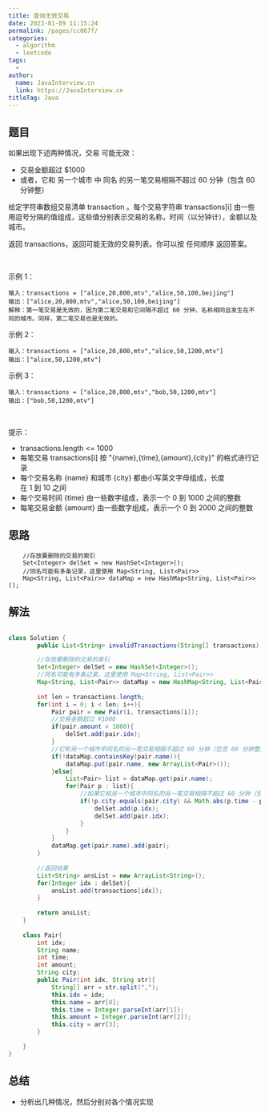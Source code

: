 ```yaml
---
title: 查询无效交易
date: 2023-01-09 11:15:24
permalink: /pages/cc067f/
categories:
  - algorithm
  - leetcode
tags:
  - 
author: 
  name: JavaInterview.cn
  link: https://JavaInterview.cn
titleTag: Java
---
```



## 题目

如果出现下述两种情况，交易 可能无效：

- 交易金额超过 $1000
- 或者，它和 另一个城市 中 同名 的另一笔交易相隔不超过 60 分钟（包含 60 分钟整）

给定字符串数组交易清单 transaction 。每个交易字符串 transactions[i] 由一些用逗号分隔的值组成，这些值分别表示交易的名称，时间（以分钟计），金额以及城市。

返回 transactions，返回可能无效的交易列表。你可以按 任何顺序 返回答案。

 

示例 1：

    输入：transactions = ["alice,20,800,mtv","alice,50,100,beijing"]
    输出：["alice,20,800,mtv","alice,50,100,beijing"]
    解释：第一笔交易是无效的，因为第二笔交易和它间隔不超过 60 分钟、名称相同且发生在不同的城市。同样，第二笔交易也是无效的。
示例 2：

    输入：transactions = ["alice,20,800,mtv","alice,50,1200,mtv"]
    输出：["alice,50,1200,mtv"]
示例 3：

    输入：transactions = ["alice,20,800,mtv","bob,50,1200,mtv"]
    输出：["bob,50,1200,mtv"]
 

提示：

- transactions.length <= 1000
- 每笔交易 transactions[i] 按 "{name},{time},{amount},{city}" 的格式进行记录
- 每个交易名称 {name} 和城市 {city} 都由小写英文字母组成，长度在 1 到 10 之间
- 每个交易时间 {time} 由一些数字组成，表示一个 0 到 1000 之间的整数
- 每笔交易金额 {amount} 由一些数字组成，表示一个 0 到 2000 之间的整数


## 思路

        //存放要删除的交易的索引
        Set<Integer> delSet = new HashSet<Integer>();
        //同名可能有多条记录，这里使用 Map<String, List<Pair>>
        Map<String, List<Pair>> dataMap = new HashMap<String, List<Pair>>();


## 解法
```java

class Solution {
        public List<String> invalidTransactions(String[] transactions) {

        //存放要删除的交易的索引
        Set<Integer> delSet = new HashSet<Integer>();
        //同名可能有多条记录，这里使用 Map<String, List<Pair>>
        Map<String, List<Pair>> dataMap = new HashMap<String, List<Pair>>();
        
        int len = transactions.length;
        for(int i = 0; i < len; i++){
            Pair pair = new Pair(i, transactions[i]);
            //交易金额超过 ¥1000
            if(pair.amount > 1000){
                delSet.add(pair.idx);
            }
            //它和另一个城市中同名的另一笔交易相隔不超过 60 分钟（包含 60 分钟整）
            if(!dataMap.containsKey(pair.name)){
                dataMap.put(pair.name, new ArrayList<Pair>());
            }else{
                List<Pair> list = dataMap.get(pair.name);
                for(Pair p : list){
                    //如果它和另一个城市中同名的另一笔交易相隔不超过 60 分钟（包含 60 分钟整）
                    if(!p.city.equals(pair.city) && Math.abs(p.time - pair.time) <= 60){
                        delSet.add(p.idx);
                        delSet.add(pair.idx);
                    }
                }
            }
            dataMap.get(pair.name).add(pair);
        }
        
        //返回结果
        List<String> ansList = new ArrayList<String>();
        for(Integer idx : delSet){
            ansList.add(transactions[idx]);
        }
        
        return ansList;
    }
    
    class Pair{
        int idx;
        String name;
        int time;
        int amount;
        String city;
        public Pair(int idx, String str){
            String[] arr = str.split(",");
            this.idx = idx;
            this.name = arr[0];
            this.time = Integer.parseInt(arr[1]);
            this.amount = Integer.parseInt(arr[2]);
            this.city = arr[3];
        }

    }
}
```

## 总结

- 分析出几种情况，然后分别对各个情况实现 
